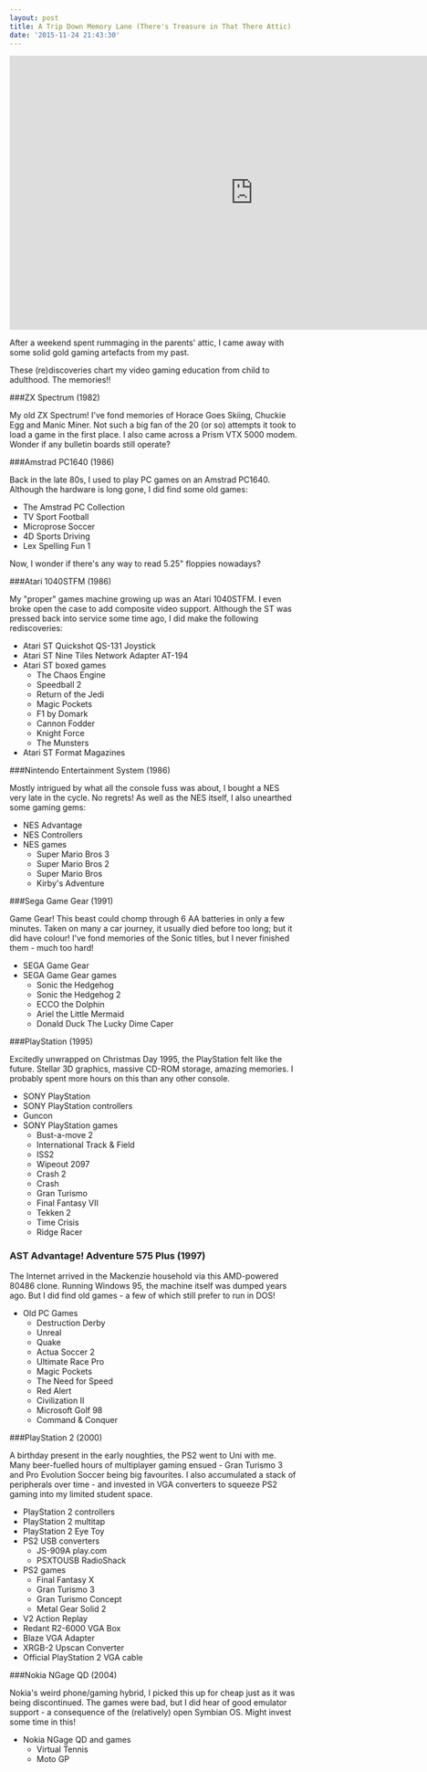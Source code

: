 ```yaml
---
layout: post
title: A Trip Down Memory Lane (There's Treasure in That There Attic)
date: '2015-11-24 21:43:30'
---
```


<iframe width="853" height="480" src="https://www.youtube.com/embed/exIyLQFhbD4?rel=0" frameborder="0" allowfullscreen></iframe>

After a weekend spent rummaging in the parents' attic, I came away with some solid gold gaming artefacts from my past.

These (re)discoveries chart my video gaming education from child to adulthood. The memories!!

###ZX Spectrum (1982)

My old ZX Spectrum! I've fond memories of Horace Goes Skiing, Chuckie Egg and Manic Miner. Not such a big fan of the 20 (or so) attempts it took to load a game in the first place. I also came across a Prism VTX 5000 modem. Wonder if any bulletin boards still operate?

###Amstrad PC1640 (1986)

Back in the late 80s, I used to play PC games on an Amstrad PC1640. Although the hardware is long gone, I did find some old games: 

* The Amstrad PC Collection
* TV Sport Football
* Microprose Soccer
* 4D Sports Driving
* Lex Spelling Fun 1

Now, I wonder if there's any way to read 5.25" floppies nowadays?

###Atari 1040STFM (1986)

My "proper" games machine growing up was an Atari 1040STFM. I even broke open the case to add composite video support. Although the ST was pressed back into service some time ago, I did make the following rediscoveries:

* Atari ST Quickshot QS-131 Joystick
* Atari ST Nine Tiles Network Adapter AT-194
* Atari ST boxed games
  * The Chaos Engine
  * Speedball 2
  * Return of the Jedi
  * Magic Pockets
  * F1 by Domark
  * Cannon Fodder
  * Knight Force
  * The Munsters
* Atari ST Format Magazines

###Nintendo Entertainment System (1986)

Mostly intrigued by what all the console fuss was about, I bought a NES very late in the cycle. No regrets! As well as the NES itself, I also unearthed some gaming gems:

* NES Advantage
* NES Controllers
* NES games
  * Super Mario Bros 3
  * Super Mario Bros 2
  * Super Mario Bros
  * Kirby's Adventure

###Sega Game Gear (1991)

Game Gear! This beast could chomp through 6 AA batteries in only a few minutes. Taken on many a car journey, it usually died before too long; but it did have colour! I've fond memories of the Sonic titles, but I never finished them - much too hard!

* SEGA Game Gear
* SEGA Game Gear games
  * Sonic the Hedgehog
  * Sonic the Hedgehog 2
  * ECCO the Dolphin
  * Ariel the Little Mermaid
  * Donald Duck The Lucky Dime Caper

###PlayStation (1995)

Excitedly unwrapped on Christmas Day 1995, the PlayStation felt like the future. Stellar 3D graphics, massive CD-ROM storage, amazing memories. I probably spent more hours on this than any other console.

* SONY PlayStation 
* SONY PlayStation controllers
* Guncon
* SONY PlayStation games
  * Bust-a-move 2
  * International Track & Field
  * ISS2
  * Wipeout 2097
  * Crash 2
  * Crash
  * Gran Turismo
  * Final Fantasy VII
  * Tekken 2
  * Time Crisis
  * Ridge Racer

### AST Advantage! Adventure 575 Plus (1997)

The Internet arrived in the Mackenzie household via this AMD-powered 80486 clone. Running Windows 95, the machine itself was dumped years ago. But I did find old games - a few of which still prefer to run in DOS!

* Old PC Games
  * Destruction Derby
  * Unreal
  * Quake
  * Actua Soccer 2
  * Ultimate Race Pro
  * Magic Pockets
  * The Need for Speed
  * Red Alert
  * Civilization II
  * Microsoft Golf 98
  * Command & Conquer

###PlayStation 2 (2000)

A birthday present in the early noughties, the PS2 went to Uni with me. Many beer-fuelled hours of multiplayer gaming ensued - Gran Turismo 3 and Pro Evolution Soccer being big favourites. I also accumulated a stack of peripherals over time - and invested in VGA converters to squeeze PS2 gaming into my limited student space.

* PlayStation 2 controllers
* PlayStation 2 multitap
* PlayStation 2 Eye Toy
* PS2 USB converters
  * JS-909A play.com
  * PSXTOUSB RadioShack
* PS2 games
  * Final Fantasy X
  * Gran Turismo 3
  * Gran Turismo Concept
  * Metal Gear Solid 2
* V2 Action Replay
* Redant R2-6000 VGA Box
* Blaze VGA Adapter
* XRGB-2 Upscan Converter
* Official PlayStation 2 VGA cable

###Nokia NGage QD (2004)

Nokia's weird phone/gaming hybrid, I picked this up for cheap just as it was being discontinued. The games were bad, but I did hear of good emulator support - a consequence of the (relatively) open Symbian OS. Might invest some time in this!

* Nokia NGage QD and games
  * Virtual Tennis
  * Moto GP

